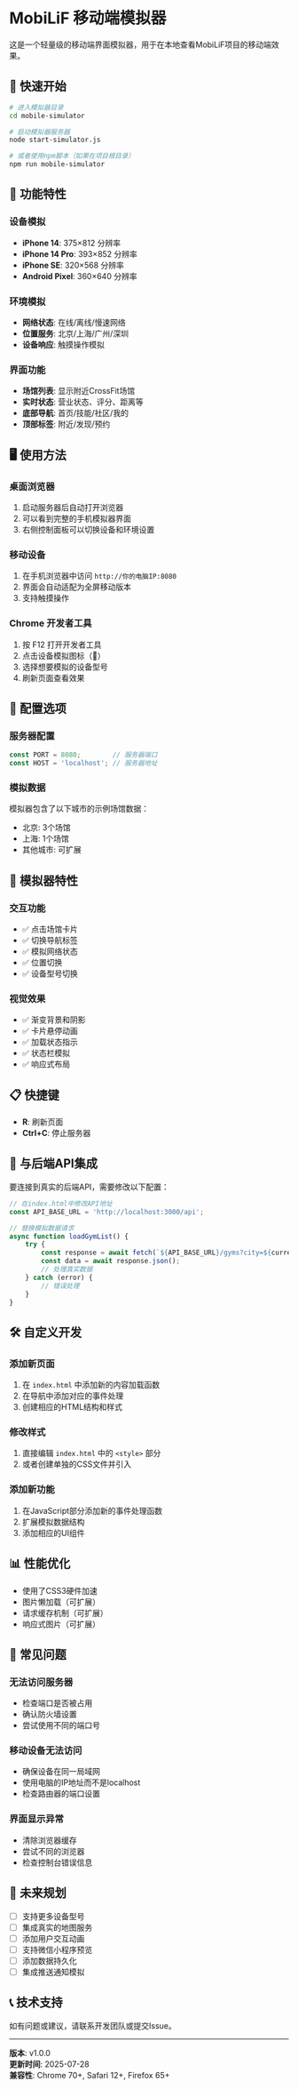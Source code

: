 # MobiLiF 移动端模拟器

这是一个轻量级的移动端界面模拟器，用于在本地查看MobiLiF项目的移动端效果。

## 🚀 快速开始

```bash
# 进入模拟器目录
cd mobile-simulator

# 启动模拟器服务器
node start-simulator.js

# 或者使用npm脚本（如果在项目根目录）
npm run mobile-simulator
```

## 📱 功能特性

### 设备模拟
- **iPhone 14**: 375×812 分辨率
- **iPhone 14 Pro**: 393×852 分辨率  
- **iPhone SE**: 320×568 分辨率
- **Android Pixel**: 360×640 分辨率

### 环境模拟
- **网络状态**: 在线/离线/慢速网络
- **位置服务**: 北京/上海/广州/深圳
- **设备响应**: 触摸操作模拟

### 界面功能
- **场馆列表**: 显示附近CrossFit场馆
- **实时状态**: 营业状态、评分、距离等
- **底部导航**: 首页/技能/社区/我的
- **顶部标签**: 附近/发现/预约

## 🖥️ 使用方法

### 桌面浏览器
1. 启动服务器后自动打开浏览器
2. 可以看到完整的手机模拟器界面
3. 右侧控制面板可以切换设备和环境设置

### 移动设备
1. 在手机浏览器中访问 `http://你的电脑IP:8080`
2. 界面会自动适配为全屏移动版本
3. 支持触摸操作

### Chrome 开发者工具
1. 按 F12 打开开发者工具
2. 点击设备模拟图标（📱）
3. 选择想要模拟的设备型号
4. 刷新页面查看效果

## 🔧 配置选项

### 服务器配置
```javascript
const PORT = 8080;        // 服务器端口
const HOST = 'localhost'; // 服务器地址
```

### 模拟数据
模拟器包含了以下城市的示例场馆数据：
- 北京: 3个场馆
- 上海: 1个场馆
- 其他城市: 可扩展

## 🎯 模拟器特性

### 交互功能
- ✅ 点击场馆卡片
- ✅ 切换导航标签
- ✅ 模拟网络状态
- ✅ 位置切换
- ✅ 设备型号切换

### 视觉效果
- ✅ 渐变背景和阴影
- ✅ 卡片悬停动画
- ✅ 加载状态指示
- ✅ 状态栏模拟
- ✅ 响应式布局

## 📋 快捷键

- **R**: 刷新页面
- **Ctrl+C**: 停止服务器

## 🔗 与后端API集成

要连接到真实的后端API，需要修改以下配置：

```javascript
// 在index.html中修改API地址
const API_BASE_URL = 'http://localhost:3000/api';

// 替换模拟数据请求
async function loadGymList() {
    try {
        const response = await fetch(`${API_BASE_URL}/gyms?city=${currentLocation}`);
        const data = await response.json();
        // 处理真实数据
    } catch (error) {
        // 错误处理
    }
}
```

## 🛠️ 自定义开发

### 添加新页面
1. 在 `index.html` 中添加新的内容加载函数
2. 在导航中添加对应的事件处理
3. 创建相应的HTML结构和样式

### 修改样式
1. 直接编辑 `index.html` 中的 `<style>` 部分
2. 或者创建单独的CSS文件并引入

### 添加新功能
1. 在JavaScript部分添加新的事件处理函数
2. 扩展模拟数据结构
3. 添加相应的UI组件

## 📊 性能优化

- 使用了CSS3硬件加速
- 图片懒加载（可扩展）
- 请求缓存机制（可扩展）
- 响应式图片（可扩展）

## 🐛 常见问题

### 无法访问服务器
- 检查端口是否被占用
- 确认防火墙设置
- 尝试使用不同的端口号

### 移动设备无法访问
- 确保设备在同一局域网
- 使用电脑的IP地址而不是localhost
- 检查路由器的端口设置

### 界面显示异常
- 清除浏览器缓存
- 尝试不同的浏览器
- 检查控制台错误信息

## 🔮 未来规划

- [ ] 支持更多设备型号
- [ ] 集成真实的地图服务
- [ ] 添加用户交互动画
- [ ] 支持微信小程序预览
- [ ] 添加数据持久化
- [ ] 集成推送通知模拟

## 📞 技术支持

如有问题或建议，请联系开发团队或提交Issue。

---

**版本**: v1.0.0  
**更新时间**: 2025-07-28  
**兼容性**: Chrome 70+, Safari 12+, Firefox 65+